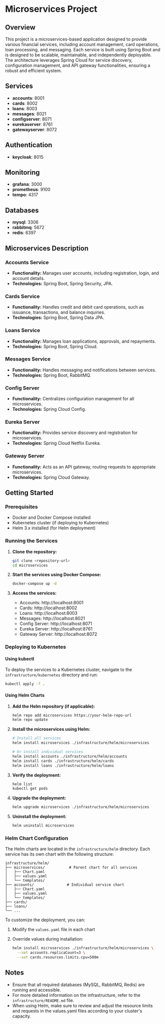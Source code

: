 # Microservices Project

## Overview

This project is a microservices-based application designed to provide various financial services, including account management, card operations, loan processing, and messaging. Each service is built using Spring Boot and is designed to be scalable, maintainable, and independently deployable. The architecture leverages Spring Cloud for service discovery, configuration management, and API gateway functionalities, ensuring a robust and efficient system.

## Services

- **accounts**: 8001
- **cards**: 8002
- **loans**: 8003
- **messages**: 8021
- **configserver**: 8071
- **eurekaserver**: 8761
- **gatewayserver**: 8072

## Authentication

- **keycloak**: 8015

## Monitoring

- **grafana**: 3000
- **prometheus**: 9100
- **tempo**: 4317

## Databases

- **mysql**: 3306
- **rabbitmq**: 5672
- **redis**: 6397

## Microservices Description

### Accounts Service
- **Functionality:** Manages user accounts, including registration, login, and account details.
- **Technologies:** Spring Boot, Spring Security, JPA.

### Cards Service
- **Functionality:** Handles credit and debit card operations, such as issuance, transactions, and balance inquiries.
- **Technologies:** Spring Boot, Spring Data JPA.

### Loans Service
- **Functionality:** Manages loan applications, approvals, and repayments.
- **Technologies:** Spring Boot, Spring Cloud.

### Messages Service
- **Functionality:** Handles messaging and notifications between services.
- **Technologies:** Spring Boot, RabbitMQ.

### Config Server
- **Functionality:** Centralizes configuration management for all microservices.
- **Technologies:** Spring Cloud Config.

### Eureka Server
- **Functionality:** Provides service discovery and registration for microservices.
- **Technologies:** Spring Cloud Netflix Eureka.

### Gateway Server
- **Functionality:** Acts as an API gateway, routing requests to appropriate microservices.
- **Technologies:** Spring Cloud Gateway.

## Getting Started

### Prerequisites

- Docker and Docker Compose installed
- Kubernetes cluster (if deploying to Kubernetes)
- Helm 3.x installed (for Helm deployment)

### Running the Services

1. **Clone the repository:**

   ```bash
   git clone <repository-url>
   cd microservices
   ```

2. **Start the services using Docker Compose:**

   ```bash
   docker-compose up -d
   ```

3. **Access the services:**

   - Accounts: http://localhost:8001
   - Cards: http://localhost:8002
   - Loans: http://localhost:8003
   - Messages: http://localhost:8021
   - Config Server: http://localhost:8071
   - Eureka Server: http://localhost:8761
   - Gateway Server: http://localhost:8072

### Deploying to Kubernetes

#### Using kubectl

To deploy the services to a Kubernetes cluster, navigate to the `infrastructure/kubernetes` directory and run:

```bash
kubectl apply -f .
```

#### Using Helm Charts

1. **Add the Helm repository (if applicable):**

   ```bash
   helm repo add microservices https://your-helm-repo-url
   helm repo update
   ```

2. **Install the microservices using Helm:**

   ```bash
   # Install all services
   helm install microservices ./infrastructure/helm/microservices

   # Or install individual services
   helm install accounts ./infrastructure/helm/accounts
   helm install cards ./infrastructure/helm/cards
   helm install loans ./infrastructure/helm/loans
   ```

3. **Verify the deployment:**

   ```bash
   helm list
   kubectl get pods
   ```

4. **Upgrade the deployment:**

   ```bash
   helm upgrade microservices ./infrastructure/helm/microservices
   ```

5. **Uninstall the deployment:**

   ```bash
   helm uninstall microservices
   ```

### Helm Chart Configuration

The Helm charts are located in the `infrastructure/helm` directory. Each service has its own chart with the following structure:

```
infrastructure/helm/
├── microservices/           # Parent chart for all services
│   ├── Chart.yaml
│   ├── values.yaml
│   └── templates/
├── accounts/               # Individual service chart
│   ├── Chart.yaml
│   ├── values.yaml
│   └── templates/
├── cards/
├── loans/
└── ...
```

To customize the deployment, you can:

1. Modify the `values.yaml` file in each chart
2. Override values during installation:

   ```bash
   helm install microservices ./infrastructure/helm/microservices \
     --set accounts.replicaCount=3 \
     --set cards.resources.limits.cpu=500m
   ```

## Notes

- Ensure that all required databases (MySQL, RabbitMQ, Redis) are running and accessible.
- For more detailed information on the infrastructure, refer to the `infrastructure/README.md` file.
- When using Helm, make sure to review and adjust the resource limits and requests in the values.yaml files according to your cluster's capacity.